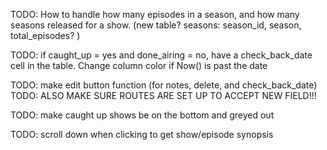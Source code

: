 TODO: How to handle how many episodes in a season, and how many seasons released for a show. (new table? seasons: season_id, season, total_episodes? )

TODO: if caught_up = yes and done_airing = no, have a check_back_date cell in the table. 
Change column color if Now() is past the date

TODO: make edit button function (for notes, delete, and check_back_date) TODO: ALSO MAKE SURE ROUTES ARE SET UP TO ACCEPT NEW FIELD!!!

TODO: make caught up shows be on the bottom and greyed out


TODO: scroll down when clicking to get show/episode synopsis


 